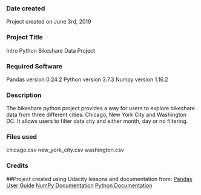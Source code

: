 ### Date created
Project created on June 3rd, 2019

### Project Title
Intro Python Bikeshare Data Project

### Required Software

Pandas version 0.24.2
Python version 3.7.3
Numpy version 1.16.2

### Description
The bikeshare python project provides a way for users to explore bikeshare data from three different cities:
Chicago, New York City and Washington DC.  It allows users to filter data city and either month, day or no filtering.


### Files used
chicago.csv
new_york_city.csv
washington.csv

### Credits
##Project created using Udacity lessons and documentation from:
[Pandas User Guide](http://pandas.pydata.org/pandas-docs/stable/user_guide/index.html)
[NumPy Documentation](https://www.numpy.org/devdocs/reference/index.html)
[Python Documentation](https://docs.python.org/3/)

